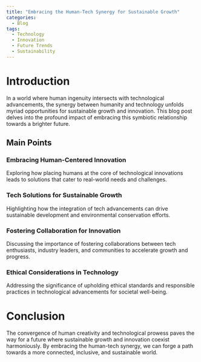 ```yaml
---
title: "Embracing the Human-Tech Synergy for Sustainable Growth"
categories:
  - Blog
tags:
  - Technology
  - Innovation
  - Future Trends
  - Sustainability
---
```


# Introduction
In a world where human ingenuity intersects with technological advancements, the synergy between humanity and technology unfolds myriad opportunities for sustainable growth and innovation. This blog post delves into the profound impact of embracing this symbiotic relationship towards a brighter future.

## Main Points
### Embracing Human-Centered Innovation
Exploring how placing humans at the core of technological innovations leads to solutions that cater to real-world needs and challenges.

### Tech Solutions for Sustainable Growth
Highlighting how the integration of tech advancements can drive sustainable development and environmental conservation efforts.

### Fostering Collaboration for Innovation
Discussing the importance of fostering collaborations between tech enthusiasts, industry leaders, and communities to accelerate growth and progress.

### Ethical Considerations in Technology
Addressing the significance of upholding ethical standards and responsible practices in technological advancements for societal well-being.

# Conclusion
The convergence of human creativity and technological prowess paves the way for a future where sustainable growth and innovation coexist harmoniously. By embracing the human-tech synergy, we can forge a path towards a more connected, inclusive, and sustainable world.